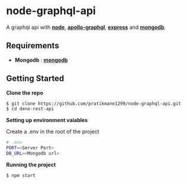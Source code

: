 # node-graphql-api
A graphql api with [**node**](https://nodejs.org/en/), [**apollo-graphql**](https://www.apollographql.com/), [**express**](https://expressjs.com/) and [**mongodb**](https://www.mongodb.com/).

## Requirements

- **Mongodb** : [**mongodb**](https://docs.mongodb.com/manual/installation/)

## Getting Started

**Clone the repo**

```bash
$ git clone https://github.com/pratikmane1299/node-graphql-api.git
$ cd deno-rest-api
```

**Setting up environment vaiables**

Create a .env in the root of the project

```sh
# .env
PORT=<Server Port>
DB_URL=<Mongodb url>
```

**Running the project**
```bash
$ npm start
```
